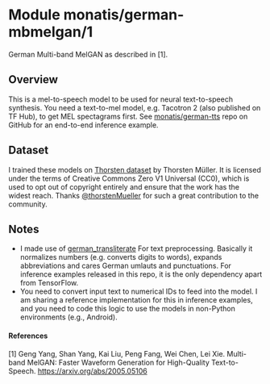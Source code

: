 # Module monatis/german-mbmelgan/1
German Multi-band MelGAN as described in [1].

<!-- asset-path: https://storage.googleapis.com/mys-released-models/german-tts-mbmelgan.tar.gz -->
<!-- module-type: audio-synthesis -->
<!-- network-architecture: multiband-melgan -->
<!-- dataset: thorsten -->
<!-- language: de -->
<!-- fine-tunable: false -->
<!-- format: saved_model_2 -->
<!-- license: Apache-2.0 -->

## Overview
This is a mel-to-speech model to be used for neural text-to-speech synthesis. You need a text-to-mel model, e.g. Tacotron 2 (also published on TF Hub), to get MEL spectagrams first. See [monatis/german-tts](https://github.com/monatis/german-tts) repo on GitHub for an end-to-end inference example.

## Dataset
I trained these models on [Thorsten dataset](https://github.com/thorstenMueller/deep-learning-german-tts) by Thorsten Müller. It is licensed under the terms of Creative Commons Zero V1 Universal (CC0), which is used to opt out of copyright entirely and ensure that the work has the widest reach. Thanks [@thorstenMueller](https://github.com/thorstenMueller) for such a great contribution to the community.

## Notes
- I made use of [german_transliterate](https://github.com/repodiac/german_transliterate) For text preprocessing. Basically it normalizes numbers (e.g. converts digits to words), expands abbreviations and cares German umlauts and punctuations. For inference examples released in this repo, it is the only dependency apart from TensorFlow.
- You need to convert input text to numerical IDs to feed into the model. I am sharing a reference implementation for this in inference examples, and you need to code this logic to use the models in non-Python environments (e.g., Android).

#### References
[1] Geng Yang, Shan Yang, Kai Liu, Peng Fang, Wei Chen, Lei Xie. Multi-band MelGAN: Faster Waveform Generation for High-Quality Text-to-Speech. https://arxiv.org/abs/2005.05106